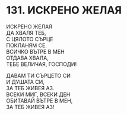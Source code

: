 # 131. ИСКРЕНО ЖЕЛАЯ  
  
ИСКРЕНО ЖЕЛАЯ  
ДА ХВАЛЯ ТЕБ,  
С ЦЯЛОТО СЪРЦЕ  
ПОКЛАНЯМ СЕ.  
ВСИЧКО ВЪТРЕ В МЕН  
ОТДАВА ХВАЛА,  
ТЕБЕ ВЕЛИЧАЯ, ГОСПОДИ!  
  
ДАВАМ ТИ СЪРЦЕТО СИ  
И ДУШАТА СИ,  
ЗА ТЕБ ЖИВЕЯ АЗ.  
ВСЕКИ МИГ, ВСЕКИ ДЕН  
ОБИТАВАЙ ВЪТРЕ В МЕН,  
ЗА ТЕБ ЖИВЕЯ АЗ!  


<DownloadsButton pdf="/pdf/131-iskreno-zhelaq.pdf" />

<DownloadChordsButton pdf="/chords/131-iskreno-zhelaq_akord.pdf"/>
